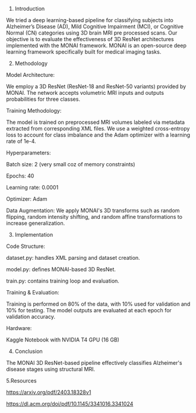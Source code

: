 1. Introduction

We tried a deep learning-based pipeline for classifying subjects into Alzheimer’s Disease (AD), Mild Cognitive Impairment (MCI), or Cognitive Normal (CN) categories using 3D brain MRI pre processed scans. Our objective is to evaluate the effectiveness of 3D ResNet architectures implemented with the MONAI framework. MONAI is an open-source deep learning framework specifically built for medical imaging tasks.


2. Methodology

Model Architecture:

We employ a 3D ResNet (ResNet-18 and ResNet-50 variants) provided by MONAI. The network accepts volumetric MRI inputs and outputs probabilities for three classes.


Training Methodology:

The model is trained on preprocessed MRI volumes labeled via metadata extracted from corresponding XML files. We use a weighted cross-entropy loss to account for class imbalance and the Adam optimizer with a learning rate of 1e-4.

Hyperparameters:

Batch size: 2 (very small coz of memory constraints) 

Epochs: 40

Learning rate: 0.0001

Optimizer: Adam


Data Augmentation:
We apply MONAI's 3D transforms such as random flipping, random intensity shifting, and random affine transformations to increase generalization.


3. Implementation
   
Code Structure:

dataset.py: handles XML parsing and dataset creation.

model.py: defines MONAI-based 3D ResNet.

train.py: contains training loop and evaluation.

Training & Evaluation:

Training is performed on 80% of the data, with 10% used for validation and 10% for testing. The model outputs are evaluated at each epoch for validation accuracy.

Hardware:

Kaggle Notebook with NVIDIA T4 GPU (16 GB)


4. Conclusion
   
The MONAI 3D ResNet-based pipeline effectively classifies Alzheimer's disease stages using structural MRI.


5.Resources

https://arxiv.org/pdf/2403.18328v1

https://dl.acm.org/doi/pdf/10.1145/3341016.3341024
